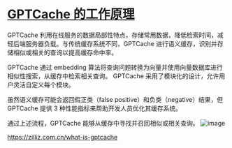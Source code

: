 # [GPTCache 的工作原理](https://github.com/humyna/gitblog/issues/16)

GPTCache 利用在线服务的数据局部性特点，存储常用数据，降低检索时间，减轻后端服务器负载。与传统缓存系统不同，GPTCache 进行语义缓存，识别并存储相似或相关的查询以提高缓存命中率。

GPTCache 通过 embedding 算法将查询问题转换为向量并使用向量数据库进行相似性搜索，从缓存中检索相关查询。 GPTCache 采用了模块化的设计，允许用户灵活自定义每个模块。

虽然语义缓存可能会返回假正类（false positive）和负类（negative）结果，但 GPTCache 提供 3 种性能指标来帮助开发人员优化其缓存系统。

通过上述流程，GPTCache 能够从缓存中寻找并召回相似或相关查询。
![image](https://github.com/humyna/gitblog/assets/2505439/3e6bcfed-9f14-4435-a0d6-1b6ef7e6c61f)

https://zilliz.com.cn/what-is-gptcache